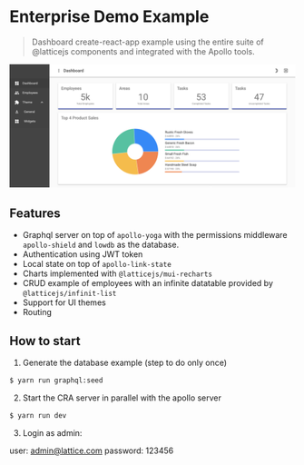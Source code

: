 # Enterprise Demo Example
> Dashboard create-react-app example using the entire suite of @latticejs components and integrated with the Apollo tools.

![screenshot](screen.png?raw=true "Apollo Enterprise Demo")

## Features

* Graphql server on top of `apollo-yoga` with the permissions middleware `apollo-shield` and `lowdb` as the database.
* Authentication using JWT token
* Local state on top of `apollo-link-state`
* Charts implemented with `@latticejs/mui-recharts`
* CRUD example of employees with an infinite datatable provided by `@latticejs/infinit-list`
* Support for UI themes
* Routing

## How to start

1. Generate the database example (step to do only once)

```bash
$ yarn run graphql:seed
```

2. Start the CRA server in parallel with the apollo server

```bash
$ yarn run dev
```

3. Login as admin:

user: admin@lattice.com
password: 123456


